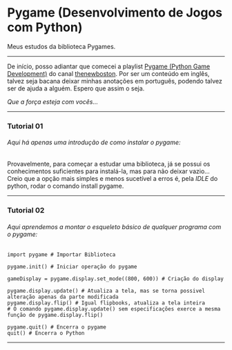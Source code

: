 # Pygame (Desenvolvimento de Jogos com Python)
 Meus estudos da biblioteca Pygames.
 ***
 
 De início, posso adiantar que comecei a playlist [Pygame (Python Game Development)](https://youtube.com/playlist?list=PL6gx4Cwl9DGAjkwJocj7vlc_mFU-4wXJq) do canal [thenewboston](https://www.youtube.com/@thenewboston). Por ser um conteúdo em inglês, talvez seja bacana deixar minhas anotações em português, podendo talvez ser de ajuda a alguém. Espero que assim o seja.
 
 _Que a força esteja com vocês..._
*** 

### Tutorial 01

###### Aqui há apenas uma introdução de como instalar o pygame:
Provavelmente, para começar a estudar uma biblioteca, já se possui os conhecimentos suficientes para instalá-la, mas para não deixar vazio...
Creio que a opção mais simples e menos sucetível a erros é, pela _IDLE_ do python, rodar o comando install pygame.
***

### Tutorial 02

###### Aqui aprendemos a montar o esqueleto básico de qualquer programa com o pygame:
```
import pygame # Importar Biblioteca

pygame.init() # Iniciar operação do pygame

gameDisplay = pygame.display.set_mode((800, 600)) # Criação do display

pygame.display.update() # Atualiza a tela, mas se torna possivel alteração apenas da parte modificada
pygame.display.flip() # Igual flipbooks, atualiza a tela inteira
# O comando pygame.display.update() sem especificações exerce a mesma função de pygame.display.flip()

pygame.quit() # Encerra o pygame
quit() # Encerra o Python
```
***
